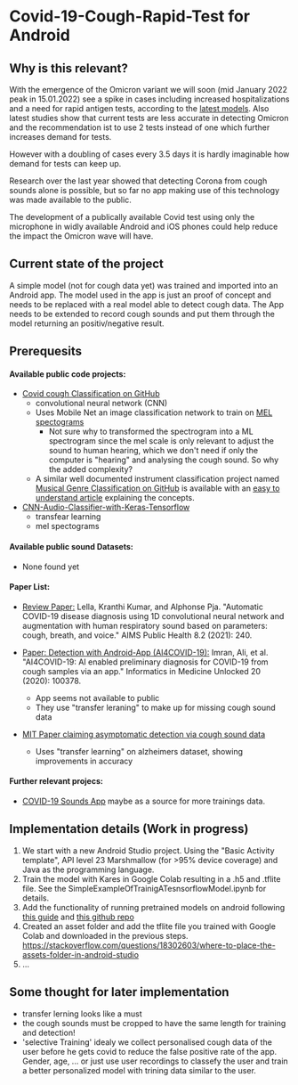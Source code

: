 # Covid-19-Cough-Rapid-Test for Android

## Why is this relevant?

With the emergence of the Omicron variant we will soon (mid January 2022 peak in 15.01.2022) see a spike in cases including increased hospitalizations and a need for rapid antigen tests, according to the [latest models](https://youtu.be/rRIiJcqyIpY). Also latest studies show that current tests are less accurate in detecting Omicron and the recommendation ist to use 2 tests instead of one which further increases demand for tests.

However with a doubling of cases every 3.5 days it is hardly imaginable how demand for tests can keep up.

Research over the last year showed that detecting Corona from cough sounds alone is possible, but so far no app making use of this technology was made available to the public. 

The development of a publically available Covid test using only the microphone in widly available Android and iOS phones could help reduce the impact the Omicron wave will have.

## Current state of the project

A simple model (not for cough data yet) was trained and imported into an Android app. The model used in the app is just an proof of concept and needs to be replaced with a real model able to detect cough data. The App needs to be extended to record cough sounds and put them through the model returning an positiv/negative result. 

## Prerequesits

#### Available public code projects:

* [Covid cough Classification on GitHub](https://github.com/rosikand/covid-cough-test)
  * convolutional neural network (CNN) 
  * Uses Mobile Net an image classification network to train on [MEL spectograms](https://medium.com/analytics-vidhya/understanding-the-mel-spectrogram-fca2afa2ce53) 
    * Not sure why to transformed the spectrogram into a ML spectrogram since the mel scale is only relevant to adjust the sound to human hearing, which we don't need if only the computer is "hearing" and analysing the cough sound. So why the added complexity?
  * A similar well documented instrument classification project named [Musical Genre Classification on GitHub](https://github.com/lelandroberts97/Musical_Genre_Classification) is available with an [easy to understand article](https://towardsdatascience.com/musical-genre-classification-with-convolutional-neural-networks-ff04f9601a74) explaining the concepts.
* [CNN-Audio-Classifier-with-Keras-Tensorflow](https://github.com/adanRivas/CNN-Audio-Classifier-with-Keras-Tensorflow)
  * transfear learning
  * mel spectograms

#### Available public sound Datasets:

- None found yet

#### Paper List:

* [Review Paper:](https://arxiv.org/ftp/arxiv/papers/2112/2112.07285.pdf) Lella, Kranthi Kumar, and Alphonse Pja. "Automatic COVID-19 disease diagnosis using 1D convolutional neural network and augmentation with human respiratory sound based on parameters: cough, breath, and voice." AIMS Public Health 8.2 (2021): 240.

* [Paper: Detection with Android-App (AI4COVID-19):](https://www.ncbi.nlm.nih.gov/pmc/articles/PMC7318970/) Imran, Ali, et al. "AI4COVID-19: AI enabled preliminary diagnosis for COVID-19 from cough samples via an app." Informatics in Medicine Unlocked 20 (2020): 100378.
  * App seems not available to public
  * They use "transfer leraning" to make up for missing cough sound data

* [MIT Paper claiming asymptomatic detection via cough sound data](https://ieeexplore.ieee.org/document/9208795)
  * Uses "transfer learning" on alzheimers dataset, showing improvements in accuracy

#### Further relevant projecs:

* [COVID-19 Sounds App](https://www.covid-19-sounds.org/en/) maybe as a source for more trainings data.
  

## Implementation details (Work in progress)

1. We start with a new Android Studio project. Using the "Basic Activity template", API level 23 Marshmallow (for >95% device coverage) and Java as the programming language.  
2. Train the model with Kares in Google Colab resulting in a .h5 and .tflite file. See the SimpleExampleOfTrainigATesnsorflowModel.ipynb for details.
3. Add the functionality of running pretrained models on android following [this guide](https://medium.com/geekculture/train-ml-model-and-build-android-application-using-tensorflow-lite-keras-6bf23d07309a) and [this github repo](https://github.com/ShuklaAnuja/Python-ML---Android-Kit)
4. Created an asset folder and add the tflite file you trained with Google Colab and downloaded in the previous steps. https://stackoverflow.com/questions/18302603/where-to-place-the-assets-folder-in-android-studio
5. ...

## Some thought for later implementation

- transfer lerning looks like a must
- the cough sounds must be cropped to have the same length for training and detection!
- 'selective Training' idealy we collect personalised cough data of the user before he gets covid to reduce the false positive rate of the app. Gender, age, ... or just use user recordings to classefy the user and train a better personalized model with trining data similar to the user.
